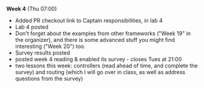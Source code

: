 **Week 4** (Thu 07:00)  
- Added PR checkout link to Captain responsibilities, in lab 4
- Lab 4 posted
- Don't forget about the examples from other frameworks ("Week 19" in the organizer),
and there is some advanced stuff you might find interesting ("Week 20") too.
- Survey results posted
- posted week 4 reading & enabled its survey - closes Tues at 21:00
- two lessons this week: controllers (read ahead of time, and complete the survey)
and routing (which I will go over in class, as well as address questions from the survey)
